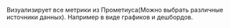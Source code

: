 Визуализирует все метрики из Прометиуса(Можно выбрать различные источники данных). Например в виде графиков и дешбордов. 